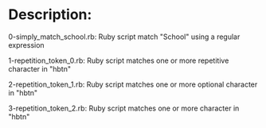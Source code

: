 # Description:

0-simply_match_school.rb: Ruby script match "School" using a regular expression

1-repetition_token_0.rb: Ruby script matches one or more repetitive character in "hbtn"

2-repetition_token_1.rb: Ruby script matches one or more optional character in "hbtn"

3-repetition_token_2.rb: Ruby script matches one or more character in "hbtn"
